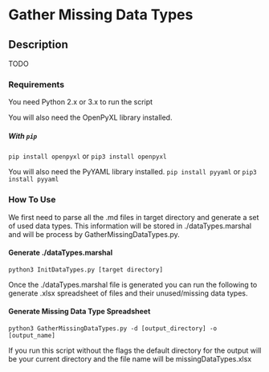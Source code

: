 # Gather Missing Data Types

## Description
TODO

### Requirements
You need Python 2.x or 3.x to run the script

You will also need the OpenPyXL library installed.
##### With `pip`
`pip install openpyxl`
or 
`pip3 install openpyxl`

You will also need the PyYAML library installed.
`pip install pyyaml`
or 
`pip3 install pyyaml`

### How To Use
We first need to parse all the .md files in target directory and generate a set of used data types. This information will be stored in ./dataTypes.marshal and will be process by GatherMissingDataTypes.py.

#### Generate ./dataTypes.marshal
`python3 InitDataTypes.py [target directory]`

Once the ./dataTypes.marshal file is generated you can run the following to generate .xlsx spreadsheet of files and their unused/missing data types.

#### Generate Missing Data Type Spreadsheet
`python3 GatherMissingDataTypes.py -d [output_directory] -o [output_name]`

If you run this script without the flags the default directory for the output will be your current directory and the file name will be missingDataTypes.xlsx
